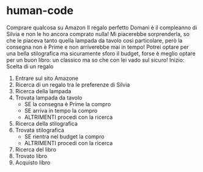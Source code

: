 # human-code

Comprare qualcosa su Amazon
Il regalo perfetto
Domani è il compleanno di Silvia e non le ho ancora comprato nulla! Mi piacerebbe sorprenderla, so che le piaceva tanto quella lampada da tavolo così particolare, però la consegna non è Prime e non arriverebbe mai in tempo! Potrei optare per una bella stilografica ma sicuramente sforo il budget, forse è meglio optare per un buon libro: un classico ma so che con lei vado sul sicuro!
Inizio: Scelta di un regalo
1. Entrare sul sito Amazone
2. Ricerca di un regalo tra le preferenze di Silvia
3. Ricerca della lampada
4.  Trovata lampada da tavolo
    - SE la consegna è Prime la compro
    - SE arriva in tempo la compro
    - ALTRIMENTI procedi con la ricerca
5.  Ricerca della stilografica
6.  Trovata stilografica
    - SE rientra nel budget la compro
    - ALTRIMENTI procedi con la ricerca
7.  Ricerca del libro
8.  Trovato libro
9.  Acquisto libro
